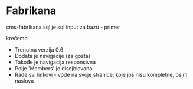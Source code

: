 # Fabrikana

cms-fabrikana.sql je sql input za bazu - primer

krećemo

- Trenutna verzija 0.6
- Dodata je navigacije (za gosta)
- Takođe je navigacija responsivna
- Polje 'Members' je disejblovano
- Rade svi linkovi - vode na svoje stranice, koje još nisu kompletne, osim naslova
